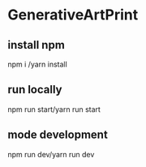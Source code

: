 # GenerativeArtPrint

## install npm

npm i /yarn install

## run locally

npm run start/yarn run start

## mode development

npm run dev/yarn run dev

